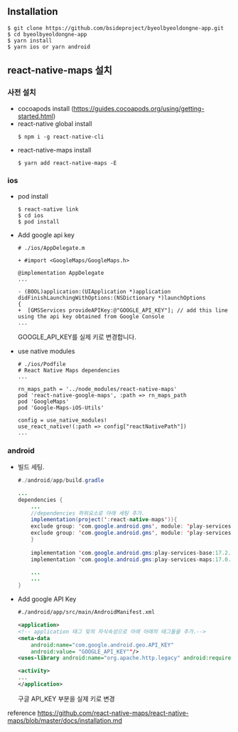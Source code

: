 ## Installation
```shell script
$ git clone https://github.com/bsideproject/byeolbyeoldongne-app.git
$ cd byeolbyeoldongne-app
$ yarn install
$ yarn ios or yarn android
```

## react-native-maps 설치
### 사전 설치
- cocoapods install (https://guides.cocoapods.org/using/getting-started.html)
- react-native global install
    ```
    $ npm i -g react-native-cli
    ```
- react-native-maps install
    ```
    $ yarn add react-native-maps -E
    ```

### ios
- pod install
    ```shell script
    $ react-native link
    $ cd ios
    $ pod install
    ```
- Add google api key
    ```objc
    # ./ios/AppDelegate.m
  
    + #import <GoogleMaps/GoogleMaps.h>
    
    @implementation AppDelegate
    ...
    
    - (BOOL)application:(UIApplication *)application didFinishLaunchingWithOptions:(NSDictionary *)launchOptions
    {
    +  [GMSServices provideAPIKey:@"GOOGLE_API_KEY"]; // add this line using the api key obtained from Google Console
    ...
    ``` 
    GOOGLE_API_KEY를 실제 키로 변경합니다.
    
- use native modules
    ```objc
    # ./ios/Podfile
    # React Native Maps dependencies
    ...
  
    rn_maps_path = '../node_modules/react-native-maps'
    pod 'react-native-google-maps', :path => rn_maps_path
    pod 'GoogleMaps'
    pod 'Google-Maps-iOS-Utils'
  
    config = use_native_modules!
    use_react_native!(:path => config["reactNativePath"])
    ...
  
    ```
  

### android
- 빌드 세팅.

    ```java
    #./android/app/build.gradle

    ...
    dependencies {
        ...
        //dependencies 하위요소로 아래 세팅 추가.
        implementation(project(':react-native-maps')){
        exclude group: 'com.google.android.gms', module: 'play-services-base'
        exclude group: 'com.google.android.gms', module: 'play-services-maps'
        }
        
        implementation 'com.google.android.gms:play-services-base:17.2.1'
        implementation 'com.google.android.gms:play-services-maps:17.0.0'

        ...
        ...
    }
    ```

- Add google API Key

    ```XML
    #./android/app/src/main/AndroidManifest.xml
    
    <application>
    <!-- application 태그 및의 자식속성으로 아래 아래의 태그들을 추가.-->
    <meta-data
        android:name="com.google.android.geo.API_KEY"
        android:value= "GOOGLE_API_KEY""/>  
    <uses-library android:name="org.apache.http.legacy" android:required="false"/>

    <activity>
    ...
    </application>
    ```
    구글 API_KEY 부분을 실제 키로 변경

reference
https://github.com/react-native-maps/react-native-maps/blob/master/docs/installation.md